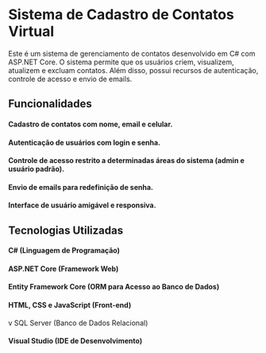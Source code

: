 # Sistema de Cadastro de Contatos Virtual

Este é um sistema de gerenciamento de contatos desenvolvido em C# com ASP.NET Core. O sistema permite que os usuários criem, visualizem, atualizem e excluam contatos. Além disso, possui recursos de autenticação, controle de acesso e envio de emails.

## Funcionalidades
#### Cadastro de contatos com nome, email e celular.
#### Autenticação de usuários com login e senha.
#### Controle de acesso restrito a determinadas áreas do sistema (admin e usuário padrão).
#### Envio de emails para redefinição de senha.
#### Interface de usuário amigável e responsiva.

## Tecnologias Utilizadas
#### C# (Linguagem de Programação)
#### ASP.NET Core (Framework Web)
#### Entity Framework Core (ORM para Acesso ao Banco de Dados)
#### HTML, CSS e JavaScript (Front-end)
v SQL Server (Banco de Dados Relacional)
#### Visual Studio (IDE de Desenvolvimento)

